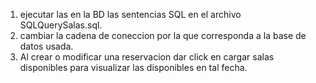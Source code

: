 1. ejecutar las en la BD las sentencias SQL en el archivo SQLQuerySalas.sql.
2. cambiar la cadena de coneccion por la que corresponda a la base de datos usada.
3. Al crear o modificar una reservacion dar click en cargar salas disponibles para visualizar las disponibles en tal fecha. 
